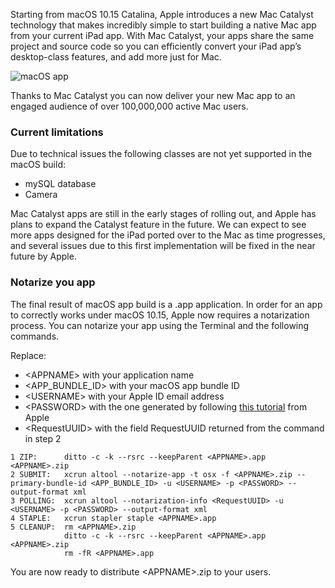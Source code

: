 Starting from macOS 10.15 Catalina, Apple introduces a new Mac Catalyst technology that makes incredibly simple to start building a native Mac app from your current iPad app. With Mac Catalyst, your apps share the same project and source code so you can efficiently convert your iPad app’s desktop-class features, and add more just for Mac. 

![macOS app](macos-1.png)

Thanks to Mac Catalyst you can now deliver your new Mac app to an engaged audience of over 100,000,000 active Mac users.

### Current limitations
Due to technical issues the following classes are not yet supported in the macOS build:
* mySQL database
* Camera

Mac Catalyst apps are still in the early stages of rolling out, and Apple has plans to expand the Catalyst feature in the future. We can expect to see more apps designed for the ‌iPad‌ ported over to the Mac as time progresses, and several issues due to this first implementation will be fixed in the near future by Apple.

### Notarize you app
The final result of macOS app build is a .app application. In order for an app to correctly works under macOS 10.15, Apple now requires a notarization process. You can notarize your app using the Terminal and the following commands.

Replace:
* &lt;APPNAME&gt; with your application name
* &lt;APP_BUNDLE_ID&gt; with your macOS app bundle ID
* &lt;USERNAME&gt; with your Apple ID email address
* &lt;PASSWORD&gt; with the one generated by following [this tutorial](https://support.apple.com/en-us/HT204397) from Apple
* &lt;RequestUUID&gt; with the field RequestUUID returned from the command in step 2

```
1 ZIP:		ditto -c -k --rsrc --keepParent <APPNAME>.app <APPNAME>.zip
2 SUBMIT:	xcrun altool --notarize-app -t osx -f <APPNAME>.zip --primary-bundle-id <APP_BUNDLE_ID> -u <USERNAME> -p <PASSWORD> --output-format xml
3 POLLING:	xcrun altool --notarization-info <RequestUUID> -u <USERNAME> -p <PASSWORD> --output-format xml
4 STAPLE:	xcrun stapler staple <APPNAME>.app
5 CLEANUP:	rm <APPNAME>.zip
			ditto -c -k --rsrc --keepParent <APPNAME>.app <APPNAME>.zip
			rm -fR <APPNAME>.app

```

You are now ready to distribute &lt;APPNAME&gt;.zip to your users. 